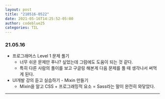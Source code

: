 ```yaml
---
layout: post
title: "210516-0522"
date: 2021-05-16T14:25:52-05:00
author: codeblue25
categories: TIL
---
```


<h3>21.05.16</h3>

- 프로그래머스 Level 1 문제 풀기
  - 너무 쉬운 문제만 푸나? 싶었는데 그럼에도 도움이 되는 것 같다.
  - 특히 다른 사람의 풀이를 보고 구글링 해본게 다음 문제를 풀 때 생각나서 써먹게 된다.
- UI개발 강의 듣고 실습하기 - Mixin 만들기
  - Mixin을 알고 CSS + 프로그래밍적 요소 = Sass라는 말이 완전히 와닿았다.

---
